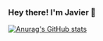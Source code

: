 ### Hey there! I'm Javier 👋

[![Anurag's GitHub stats](https://github-readme-stats.vercel.app/api?username=javico2609)](https://github.com/javico2609/github-readme-stats)
